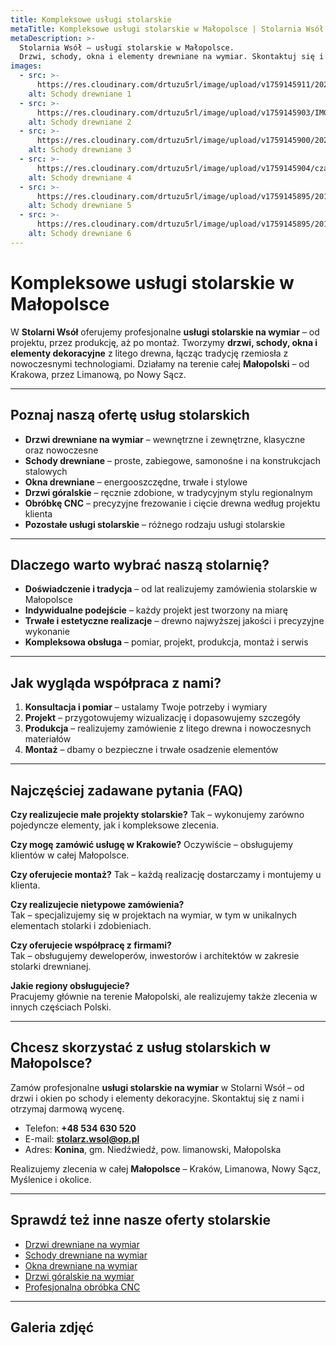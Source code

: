 ```yaml
---
title: Kompleksowe usługi stolarskie
metaTitle: Kompleksowe usługi stolarskie w Małopolsce | Stolarnia Wsół
metaDescription: >-
  Stolarnia Wsół – usługi stolarskie w Małopolsce.
  Drzwi, schody, okna i elementy drewniane na wymiar. Skontaktuj się i zamów realizację już dziś!
images:
  - src: >-
      https://res.cloudinary.com/drtuzu5rl/image/upload/v1759145911/20221208_160515_f9pkeh_lahlbx.webp
    alt: Schody drewniane 1
  - src: >-
      https://res.cloudinary.com/drtuzu5rl/image/upload/v1759145903/IMG-20221002-WA0028_jjefhf_rh2ybd.webp
    alt: Schody drewniane 2
  - src: >-
      https://res.cloudinary.com/drtuzu5rl/image/upload/v1759145900/20250324_171533_kvnm3d_y6gfbs.webp
    alt: Schody drewniane 3
  - src: >-
      https://res.cloudinary.com/drtuzu5rl/image/upload/v1759145904/czarnerzezbienia_lrh6q8_wj57f9.webp
    alt: Schody drewniane 4
  - src: >-
      https://res.cloudinary.com/drtuzu5rl/image/upload/v1759145895/20160620_141006_fhab5d_egxcxt.webp
    alt: Schody drewniane 5
  - src: >-
      https://res.cloudinary.com/drtuzu5rl/image/upload/v1759145895/20171109_165759_gyykxs_xblu4m.webp
    alt: Schody drewniane 6
---
```


# Kompleksowe usługi stolarskie w Małopolsce

W **Stolarni Wsół** oferujemy profesjonalne **usługi stolarskie na wymiar** – od projektu, przez produkcję, aż po
montaż.
Tworzymy **drzwi, schody, okna i elementy dekoracyjne** z litego drewna, łącząc tradycję rzemiosła z nowoczesnymi
technologiami. Działamy na terenie całej **Małopolski** – od Krakowa, przez Limanową, po Nowy Sącz.

---

## Poznaj naszą ofertę usług stolarskich

- **Drzwi drewniane na wymiar** – wewnętrzne i zewnętrzne, klasyczne oraz nowoczesne
- **Schody drewniane** – proste, zabiegowe, samonośne i na konstrukcjach stalowych
- **Okna drewniane** – energooszczędne, trwałe i stylowe
- **Drzwi góralskie** – ręcznie zdobione, w tradycyjnym stylu regionalnym
- **Obróbkę CNC** – precyzyjne frezowanie i cięcie drewna według projektu klienta
- **Pozostałe usługi stolarskie** – różnego rodzaju usługi stolarskie

---

## Dlaczego warto wybrać naszą stolarnię?

- **Doświadczenie i tradycja** – od lat realizujemy zamówienia stolarskie w Małopolsce
- **Indywidualne podejście** – każdy projekt jest tworzony na miarę
- **Trwałe i estetyczne realizacje** – drewno najwyższej jakości i precyzyjne wykonanie
- **Kompleksowa obsługa** – pomiar, projekt, produkcja, montaż i serwis

---

## Jak wygląda współpraca z nami?

1. **Konsultacja i pomiar** – ustalamy Twoje potrzeby i wymiary
2. **Projekt** – przygotowujemy wizualizację i dopasowujemy szczegóły
3. **Produkcja** – realizujemy zamówienie z litego drewna i nowoczesnych materiałów
4. **Montaż** – dbamy o bezpieczne i trwałe osadzenie elementów

---

## Najczęściej zadawane pytania (FAQ)

**Czy realizujecie małe projekty stolarskie?**
Tak – wykonujemy zarówno pojedyncze elementy, jak i kompleksowe zlecenia.

**Czy mogę zamówić usługę w Krakowie?**
Oczywiście – obsługujemy klientów w całej Małopolsce.

**Czy oferujecie montaż?**
Tak – każdą realizację dostarczamy i montujemy u klienta.

**Czy realizujecie nietypowe zamówienia?**\
Tak – specjalizujemy się w projektach na wymiar, w tym w unikalnych elementach stolarki i zdobieniach.

**Czy oferujecie współpracę z firmami?**\
Tak – obsługujemy deweloperów, inwestorów i architektów w zakresie stolarki drewnianej.

**Jakie regiony obsługujecie?**\
Pracujemy głównie na terenie Małopolski, ale realizujemy także zlecenia w innych częściach Polski.

---

## Chcesz skorzystać z usług stolarskich w Małopolsce?

Zamów profesjonalne **usługi stolarskie na wymiar** w Stolarni Wsół – od drzwi i okien po schody i elementy dekoracyjne.
Skontaktuj się z nami i otrzymaj darmową wycenę.

- Telefon: **+48 534 630 520**
- E-mail: **stolarz.wsol@op.pl**
- Adres: **Konina**, gm. Niedźwiedź, pow. limanowski, Małopolska

Realizujemy zlecenia w całej **Małopolsce** – Kraków, Limanowa, Nowy Sącz, Myślenice i okolice.

---

## Sprawdź też inne nasze oferty stolarskie

- [Drzwi drewniane na wymiar](/oferta/drzwi-drewniane/)
- [Schody drewniane na wymiar](/oferta/schody-drewniane/)
- [Okna drewniane na wymiar](/oferta/okna-drewniane/)
- [Drzwi góralskie na wymiar](/oferta/drzwi-goralskie/)
- [Profesjonalna obróbka CNC](/oferta/obrobka-cnc/)

---

## Galeria zdjęć
